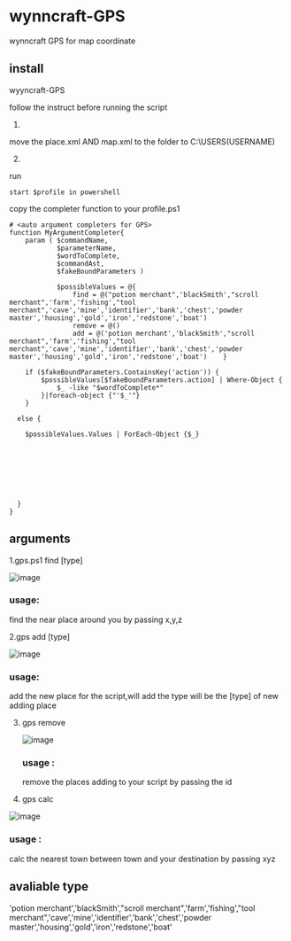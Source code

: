 # wynncraft-GPS

wynncraft GPS for map coordinate

## install 
wyyncraft-GPS

follow the instruct before running the script 

1. 

move the place.xml AND map.xml to the folder to C:\USERS\(USERNAME)

2.

run

```
start $profile in powershell
```

copy the completer function to your profile.ps1

```
# <auto argument completers for GPS>
function MyArgumentCompleter{
    param ( $commandName,
            $parameterName,
            $wordToComplete,
            $commandAst,
            $fakeBoundParameters )

            $possibleValues = @{
                find = @("potion merchant",'blackSmith',"scroll merchant",'farm','fishing',"tool merchant",'cave','mine','identifier','bank','chest','powder master','housing','gold','iron','redstone','boat')
                remove = @()
                add = @('potion merchant','blackSmith',"scroll merchant",'farm','fishing',"tool merchant",'cave','mine','identifier','bank','chest','powder master','housing','gold','iron','redstone','boat')    }

    if ($fakeBoundParameters.ContainsKey('action')) {
        $possibleValues[$fakeBoundParameters.action] | Where-Object {
            $_ -like "$wordToComplete*"
        }|foreach-object {"'$_'"}
    }

  else {

    $possibleValues.Values | ForEach-Object {$_}








  }
}
````
			

## arguments 

1.gps.ps1 find [type]



![image](https://github.com/CN-CODEGOD/wynncraft-GPS/assets/166476136/8e2b5064-c5fe-4d30-918e-82e227af6162)

### usage: 

find the  near place around you by passing x,y,z 


2.gps add [type] 

![image](https://github.com/CN-CODEGOD/wynncraft-GPS/assets/166476136/0bacaecb-257d-4d89-bc5e-af9714b77a34)

### usage: 

add the new place for the script,will add the type will be the [type] of new adding place

3. gps remove

   ![image](https://github.com/CN-CODEGOD/wynncraft-GPS/assets/166476136/d6105105-41ef-46e0-a36b-826db714dd5b)

   ### usage :

   remove the places adding to your script by passing the id 


4. gps calc


![image](https://github.com/CN-CODEGOD/wynncraft-GPS/assets/166476136/1bbe5c9a-812f-415a-9ff5-dd56d87d541a)

   
### usage :

calc the nearest town between town and your destination by passing xyz


## avaliable type 
'potion merchant','blackSmith',"scroll merchant",'farm','fishing',"tool merchant",'cave','mine','identifier','bank','chest','powder master','housing','gold','iron','redstone','boat'

